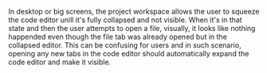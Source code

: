 In desktop or big screens, the project workspace allows the user to squeeze the code editor unill it's fully collapsed and not visible. When it's in that state and then the user attempts to open a file, visually, it looks like nothing happended even though the file tab was already opened but in the collapsed editor. This can be confusing for users and in such scenario, opening any new tabs in the code editor should automatically expand the code editor and make it visible.